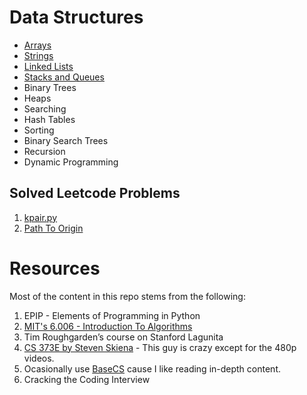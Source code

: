 # Data Structures

- [Arrays](datastructures/Arrays/README.md)
- [Strings](datastructures/Strings/README.md)
- [Linked Lists](datastructures/LinkedLists/README.md)
- [Stacks and Queues](datastructures/StacksAndQueues/README.md)
- Binary Trees
- Heaps
- Searching
- Hash Tables
- Sorting
- Binary Search Trees
- Recursion
- Dynamic Programming

## Solved Leetcode Problems

1. [kpair.py](leetcode/kpair.py)
2. [Path To Origin](leetcode/pathToOrigin.py)

# Resources

Most of the content in this repo stems from the following:

1. EPIP - Elements of Programming in Python
2. [MIT's 6.006 - Introduction To Algorithms](https://ocw.mit.edu/courses/electrical-engineering-and-computer-science/6-006-introduction-to-algorithms-fall-2011/lecture-videos/)
3. Tim Roughgarden’s course on Stanford Lagunita
4. [CS 373E by Steven Skiena](https://www.youtube.com/watch?v=A2bFN3MyNDA&list=PLOtl7M3yp-DX32N0fVIyvn7ipWKNGmwpp) - This guy is crazy except for the 480p videos.
5. Ocasionally use [BaseCS](https://medium.com/basecs) cause I like reading in-depth content.
6. Cracking the Coding Interview
